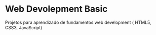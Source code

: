 # Web Devolepment Basic
Projetos para aprendizado de fundamentos web development ( HTML5, CSS3, JavaScript)
